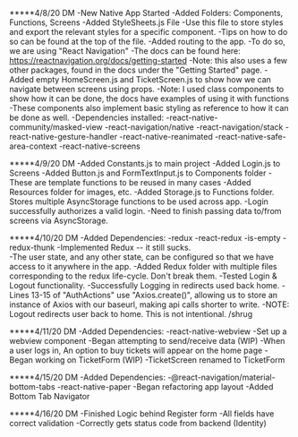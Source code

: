 *****4/8/20 DM
-New Native App Started
-Added Folders: Components, Functions, Screens
-Added StyleSheets.js File
    -Use this file to store styles and export the relevant styles for a specific component.
    -Tips on how to do so can be found at the top of the file.
-Added routing to the app.
    -To do so, we are using "React Navigation"
    -The docs can be found here: https://reactnavigation.org/docs/getting-started
    -Note: this also uses a few other packages, found in the docs under the "Getting Started" page.
-Added empty HomeScreen.js and TicketScreen.js to show how we can navigate between screens using props.
    -Note: I used class components to show how it can be done, the docs have examples
     of using it with functions
    -These components also implement basic styling as reference to how it can be done as well.
-Dependencies installed:
    -react-native-community/masked-view
    -react-navigation/native
    -react-navigation/stack
    -react-native-gesture-handler
    -react-native-reanimated
    -react-native-safe-area-context
    -react-native-screens

*****4/9/20 DM
-Added Constants.js to main project
-Added Login.js to Screens
-Added Button.js and FormTextInput.js to Components folder
    -These are template functions to be reused in many cases
-Added Resources folder for images, etc.
-Added Storage.js to Functions folder. Stores multiple AsyncStorage functions to be used across app.
-Login successfully authorizes a valid login.
    -Need to finish passing data to/from screens via AsyncStorage.
    
*****4/10/20 DM
-Added Dependencies:
    -redux
    -react-redux
    -is-empty
    -redux-thunk
-Implemented Redux -- it still sucks.     
    -The user state, and any other state, can be configured so that we have access to it anywhere in the app.
    -Added Redux folder with multiple files corresponding to the redux life-cycle. Don't break them.
-Tested Login & Logout functionality. 
    -Successfully Logging in redirects used back home.
-Lines 13-15 of "AuthActions" use "Axios.create()", allowing us to store an instance of 
 Axios with our baseurl, making api calls shorter to write.
-NOTE: Logout redirects user back to home. This is not intentional. /shrug

*****4/11/20 DM
-Added Dependencies:
    -react-native-webview
-Set up a webview component
    -Began attempting to send/receive data (WIP)
-When a user logs in, An option to buy tickets will appear on the home page
-Began working on TicketForm (WIP)
-TicketScreen renamed to TicketForm

*****4/15/20 DM
-Added Dependencies:
    -@react-navigation/material-bottom-tabs 
    -react-native-paper
-Began refactoring app layout
    -Added Bottom Tab Navigator

*****4/16/20 DM
-Finished Logic behind Register form
    -All fields have correct validation
    -Correctly gets status code from backend (Identity)








